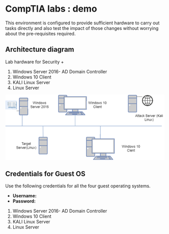 # CompTIA labs : demo

This environment is configured to provide sufficient hardware to carry out tasks directly and also test the impact of those changes without worrying about the pre-requisites required.

## Architecture diagram

Lab hardware for Security +

1. Windows Server 2016- AD Domain Controller
1. Windows 10 Client
1. KALI Linux Server
1. Linux Server

![Topology security lab.](images/security.png "Security topology")

## Credentials for Guest OS

Use the following credentials for all the four guest operating systems.
* **Username:** <inject key="Host VM Admin Username" />
* **Password:** <inject key="Host VM Admin Password" />

1. Windows Server 2016- AD Domain Controller
1. Windows 10 Client
1. KALI Linux Server
1. Linux Server


